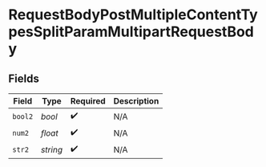 # RequestBodyPostMultipleContentTypesSplitParamMultipartRequestBody


## Fields

| Field              | Type               | Required           | Description        |
| ------------------ | ------------------ | ------------------ | ------------------ |
| `bool2`            | *bool*             | :heavy_check_mark: | N/A                |
| `num2`             | *float*            | :heavy_check_mark: | N/A                |
| `str2`             | *string*           | :heavy_check_mark: | N/A                |